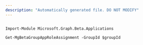```yaml
---
description: "Automatically generated file. DO NOT MODIFY"
---
```


```powershellv2

Import-Module Microsoft.Graph.Beta.Applications

Get-MgBetaGroupAppRoleAssignment -GroupId $groupId

```